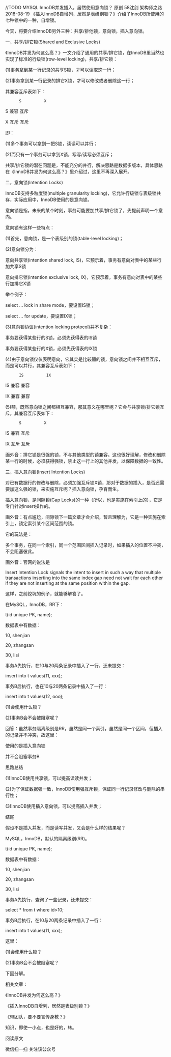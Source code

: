 //TODO MYSQL
InnoDB并发插入，居然使用意向锁？
原创 58沈剑 架构师之路 2018-08-19
《插入InnoDB自增列，居然是表级别锁？》介绍了InnoDB所使用的七种锁中的一种，自增锁。



今天，将要介绍InnoDB另外三种：共享/排他锁，意向锁，插入意向锁。



一，共享/排它锁(Shared and Exclusive Locks)

《InnoDB并发为何这么高？》一文介绍了通用的共享/排它锁，在InnoDB里当然也实现了标准的行级锁(row-level locking)，共享/排它锁：

(1)事务拿到某一行记录的共享S锁，才可以读取这一行；

(2)事务拿到某一行记录的排它X锁，才可以修改或者删除这一行；

 

其兼容互斥表如下：

          S          X

S      兼容      互斥

X      互斥      互斥



即：

(1)多个事务可以拿到一把S锁，读读可以并行；

(2)而只有一个事务可以拿到X锁，写写/读写必须互斥；

 

共享/排它锁的潜在问题是，不能充分的并行，解决思路是数据多版本，具体思路在《InnoDB并发为何这么高？》里介绍过，这里不再深入展开。

 

二，意向锁(Intention Locks)

InnoDB支持多粒度锁(multiple granularity locking)，它允许行级锁与表级锁共存，实际应用中，InnoDB使用的是意向锁。

 

意向锁是指，未来的某个时刻，事务可能要加共享/排它锁了，先提前声明一个意向。

 

意向锁有这样一些特点：

(1)首先，意向锁，是一个表级别的锁(table-level locking)；

(2)意向锁分为：

意向共享锁(intention shared lock, IS)，它预示着，事务有意向对表中的某些行加共享S锁

意向排它锁(intention exclusive lock, IX)，它预示着，事务有意向对表中的某些行加排它X锁

 

举个例子：

select ... lock in share mode，要设置IS锁；

select ... for update，要设置IX锁；

 

(3)意向锁协议(intention locking protocol)并不复杂：

事务要获得某些行的S锁，必须先获得表的IS锁

事务要获得某些行的X锁，必须先获得表的IX锁

 

(4)由于意向锁仅仅表明意向，它其实是比较弱的锁，意向锁之间并不相互互斥，而是可以并行，其兼容互斥表如下：

          IS          IX

IS      兼容      兼容

IX      兼容      兼容

 

(5)额，既然意向锁之间都相互兼容，那其意义在哪里呢？它会与共享锁/排它锁互斥，其兼容互斥表如下：

          S          X

IS      兼容      互斥

IX      互斥      互斥

画外音：排它锁是很强的锁，不与其他类型的锁兼容。这也很好理解，修改和删除某一行的时候，必须获得强锁，禁止这一行上的其他并发，以保障数据的一致性。

 

三，插入意向锁(Insert Intention Locks)

对已有数据行的修改与删除，必须加强互斥锁X锁，那对于数据的插入，是否还需要加这么强的锁，来实施互斥呢？插入意向锁，孕育而生。

 

插入意向锁，是间隙锁(Gap Locks)的一种（所以，也是实施在索引上的），它是专门针对insert操作的。

画外音：有点尴尬，间隙锁下一篇文章才会介绍，暂且理解为，它是一种实施在索引上，锁定索引某个区间范围的锁。

 

它的玩法是：

多个事务，在同一个索引，同一个范围区间插入记录时，如果插入的位置不冲突，不会阻塞彼此。

画外音：官网的说法是

Insert Intention Lock signals the intent to insert in such a way that multiple transactions inserting into the same index gap need not wait for each other if they are not inserting at the same position within the gap.

 

这样，之前挖坑的例子，就能够解答了。

 

在MySQL，InnoDB，RR下：

t(id unique PK, name);

 

数据表中有数据：

10, shenjian

20, zhangsan

30, lisi

 

事务A先执行，在10与20两条记录中插入了一行，还未提交：

insert into t values(11, xxx);

 

事务B后执行，也在10与20两条记录中插入了一行：

insert into t values(12, ooo);

 

(1)会使用什么锁？

(2)事务B会不会被阻塞呢？

 

回答：虽然事务隔离级别是RR，虽然是同一个索引，虽然是同一个区间，但插入的记录并不冲突，故这里：

使用的是插入意向锁

并不会阻塞事务B

 

思路总结

(1)InnoDB使用共享锁，可以提高读读并发；

(2)为了保证数据强一致，InnoDB使用强互斥锁，保证同一行记录修改与删除的串行性；

(3)InnoDB使用插入意向锁，可以提高插入并发；

 

结尾

假设不是插入并发，而是读写并发，又会是什么样的结果呢？

 

MySQL，InnoDB，默认的隔离级别(RR)。

t(id unique PK, name);

 

数据表中有数据：

10, shenjian

20, zhangsan

30, lisi

 

事务A先执行，查询了一些记录，还未提交：

select * from t where id>10;

 

事务B后执行，在10与20两条记录中插入了一行：

insert into t values(11, xxx);

 

这里：

(1)会使用什么锁？

(2)事务B会不会被阻塞呢？

 

下回分解。



相关文章：

《InnoDB并发为何这么高？》

《插入InnoDB自增列，居然是表级别锁？》

《带团队，要不要言传身教？》



知识，即使一小点，也是好的，转。

阅读原文

微信扫一扫
关注该公众号